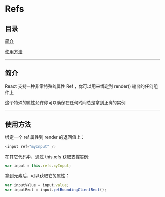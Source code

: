 # Refs

## 目录

[简介](#jump1)

[使用方法](#jump2)

---	

<span id="jump1"></span>

## 简介

React 支持一种非常特殊的属性 Ref ，你可以用来绑定到 render() 输出的任何组件上

这个特殊的属性允许你可以确保在任何时间总是拿到正确的实例

---

<span id="jump2"></span>

## 使用方法

绑定一个 ref 属性到 render 的返回值上：

```javascript
<input ref="myInput" />
```

在其它代码中，通过 this.refs 获取支撑实例:

```javascript
var input = this.refs.myInput;
```

拿到元素后，可以获取它的属性：

```javascript
var inputValue = input.value;
var inputRect = input.getBoundingClientRect();
```
